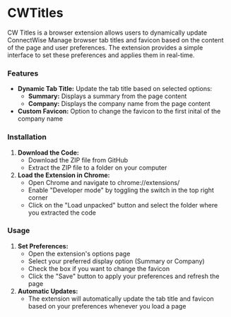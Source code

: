 # CWTitles 
CW Titles is a browser extension allows users to dynamically update ConnectWise Manage browser tab titles and favicon based on the content of the page and user preferences. The extension provides a simple interface to set these preferences and applies them in real-time.

### Features
- **Dynamic Tab Title:** Update the tab title based on selected options:
  - **Summary:** Displays a summary from the page content
  - **Company:** Displays the company name from the page content
- **Custom Favicon:** Option to change the favicon to the first inital of the company name

### Installation
1. **Download the Code:**
    - Download the ZIP file from GitHub
    - Extract the ZIP file to a folder on your computer
2. **Load the Extension in Chrome:**
    - Open Chrome and navigate to chrome://extensions/
    - Enable "Developer mode" by toggling the switch in the top right corner
    - Click on the "Load unpacked" button and select the folder where you extracted the code
  
### Usage
1. **Set Preferences:**
    - Open the extension's options page
    - Select your preferred display option (Summary or Company)
    - Check the box if you want to change the favicon
    - Click the "Save" button to apply your preferences and refresh the page
2. **Automatic Updates:**
    - The extension will automatically update the tab title and favicon based on your preferences whenever you load a page
